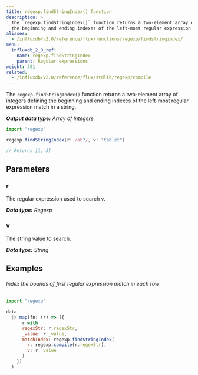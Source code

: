 ```yaml
---
title: regexp.findStringIndex() function
description: >
  The `regexp.findStringIndex()` function returns a two-element array of integers defining
  the beginning and ending indexes of the left-most regular expression match in a string.
aliases:
  - /influxdb/v2.0/reference/flux/functions/regexp/findstringindex/
menu:
  influxdb_2_0_ref:
    name: regexp.findStringIndex
    parent: Regular expressions
weight: 301
related:
  - /influxdb/v2.0/reference/flux/stdlib/regexp/compile
---
```


The `regexp.findStringIndex()` function returns a two-element array of integers defining
the beginning and ending indexes of the left-most regular expression match in a string.

_**Output data type:** Array of Integers_

```js
import "regexp"

regexp.findStringIndex(r: /ab?/, v: "tablet")

// Returns [1, 3]
```

## Parameters

### r
The regular expression used to search `v`.

_**Data type:** Regexp_

### v
The string value to search.

_**Data type:** String_

## Examples

###### Index the bounds of first regular expression match in each row
```js
import "regexp"

data
  |> map(fn: (r) => ({
      r with
      regexStr: r.regexStr,
      _value: r._value,
      matchIndex: regexp.findStringIndex(
        r: regexp.compile(r.regexStr),
        v: r._value
      )
    })
  )
```

